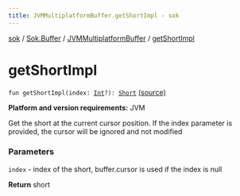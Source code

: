 ```yaml
---
title: JVMMultiplatformBuffer.getShortImpl - sok
---
```


[sok](../../index.html) / [Sok.Buffer](../index.html) / [JVMMultiplatformBuffer](index.html) / [getShortImpl](./get-short-impl.html)

# getShortImpl

`fun getShortImpl(index: `[`Int`](https://kotlinlang.org/api/latest/jvm/stdlib/kotlin/-int/index.html)`?): `[`Short`](https://kotlinlang.org/api/latest/jvm/stdlib/kotlin/-short/index.html) [(source)](https://github.com/SeekDaSky/Sok/tree/master/jvm/sok-jvm/src/Sok/Buffer/JVMMultiplatformBuffer.kt#L101)

**Platform and version requirements:** JVM

Get the short at the current cursor position. If the index parameter is provided, the cursor will be ignored and not modified

### Parameters

`index` - index of the short, buffer.cursor is used if the index is null

**Return**
short

